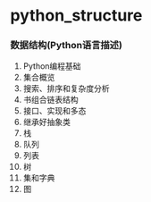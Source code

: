 # python_structure
### 数据结构(Python语言描述)
1. Python编程基础
2. 集合概览
3. 搜索、排序和复杂度分析
4. 书组合链表结构
5. 接口、实现和多态
6. 继承好抽象类
7. 栈
8. 队列
9. 列表
10. 树
11. 集和字典
12. 图